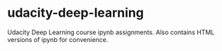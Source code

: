 # udacity-deep-learning
Udacity Deep Learning course ipynb assignments.
Also contains HTML versions of ipynb for convenience.
